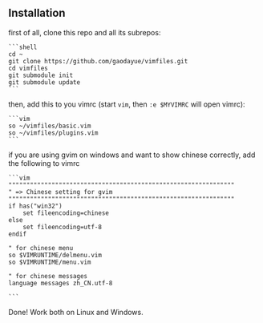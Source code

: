 Installation
------------

first of all, clone this repo and all its subrepos:

    ```shell
    cd ~
    git clone https://github.com/gaodayue/vimfiles.git
    cd vimfiles
    git submodule init
    git submodule update
    ```

then, add this to you vimrc (start `vim`, then `:e $MYVIMRC` will open vimrc):

    ```vim
    so ~/vimfiles/basic.vim
    so ~/vimfiles/plugins.vim
    ```

if you are using gvim on windows and want to show chinese correctly, add the following to vimrc

    ```vim
    """""""""""""""""""""""""""""""""""""""""""""""""""""""""""""""
    " => Chinese setting for gvim
    """""""""""""""""""""""""""""""""""""""""""""""""""""""""""""""
    if has("win32")
        set fileencoding=chinese
    else
        set fileencoding=utf-8
    endif

    " for chinese menu
    so $VIMRUNTIME/delmenu.vim
    so $VIMRUNTIME/menu.vim

    " for chinese messages
    language messages zh_CN.utf-8

    ```

Done! Work both on Linux and Windows.
